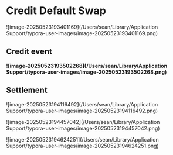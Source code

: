 # Credit Default Swap

![image-20250523193401169](/Users/sean/Library/Application Support/typora-user-images/image-20250523193401169.png)

## Credit event

**![image-20250523193502268](/Users/sean/Library/Application Support/typora-user-images/image-20250523193502268.png)**

## Settlement

![image-20250523194116492](/Users/sean/Library/Application Support/typora-user-images/image-20250523194116492.png)

![image-20250523194457042](/Users/sean/Library/Application Support/typora-user-images/image-20250523194457042.png)

![image-20250523194624251](/Users/sean/Library/Application Support/typora-user-images/image-20250523194624251.png)